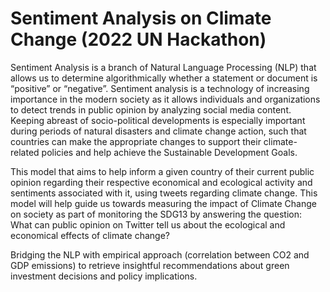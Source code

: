 # Sentiment Analysis on Climate Change (2022 UN Hackathon)
Sentiment Analysis is a branch of Natural Language Processing (NLP) that allows us to determine algorithmically whether a statement or document is “positive” or “negative”. Sentiment analysis is a technology of increasing importance in the modern society as it allows individuals and organizations to detect trends in public opinion by analyzing social media content. Keeping abreast of socio-political developments is especially important during periods of natural disasters and climate change action, such that countries can make the appropriate changes to support their climate-related policies and help achieve the Sustainable Development Goals.

This model that aims to help inform a given country of their current public opinion regarding their respective economical and ecological activity and sentiments associated with it, using tweets regarding climate change. This model will help guide us towards measuring the impact of Climate Change on society as part of monitoring the SDG13 by answering the question: What can public opinion on Twitter tell us about the ecological and economical effects of climate change?

Bridging the NLP with empirical approach (correlation between CO2 and GDP emissions) to retrieve insightful recommendations about green investment decisions and policy implications.
